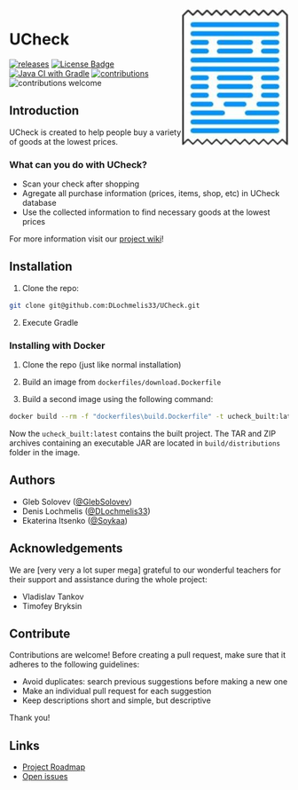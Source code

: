 <img src="logo.png" align="right" />

# UCheck
<!-- Badges -->
[![releases](https://img.shields.io/github/v/release/DLochmelis33/UCheck.svg)](https://github.com/DLochmelis33/UCheck/blob/master/CHANGELOG.md)
[![License Badge][license-badge]][license]
[![Java CI with Gradle](https://img.shields.io/github/workflow/status/DLochmelis33/UCheck/Java%20CI%20with%20Gradle)](https://github.com/DLochmelis33/UCheck/actions/workflows/on_push.yml)
[![contributions](https://img.shields.io/github/contributors/DLochmelis33/UCheck)](https://github.com/DLochmelis33/UCheck/graphs/contributors)
![contributions welcome](https://img.shields.io/badge/contributions-welcome-brightgreen.svg?style=flat)
## Introduction
UCheck is created to help people buy a variety of goods at the lowest prices. 

### What can you do with UCheck?
* Scan your check after shopping
* Agregate all purchase information (prices, items, shop, etc) in UCheck database
* Use the collected information to find necessary goods at the lowest prices

For more information visit our [project wiki](https://github.com/DLochmelis33/UCheck/wiki)!

## Installation

1. Clone the repo: 
```bash
git clone git@github.com:DLochmelis33/UCheck.git
```

2. Execute Gradle

### Installing with Docker

1. Clone the repo (just like normal installation)

2. Build an image from `dockerfiles/download.Dockerfile`

3. Build a second image using the following command:
```bash
docker build --rm -f "dockerfiles\build.Dockerfile" -t ucheck_built:latest "dockerfiles"
```
Now the `ucheck_built:latest` contains the built project. 
The TAR and ZIP archives containing an executable JAR are located in `build/distributions` folder in the image.

## Authors
- Gleb Solovev ([@GlebSolovev](https://github.com/GlebSolovev))
- Denis Lochmelis ([@DLochmelis33](https://github.com/DLochmelis33))
- Ekaterina Itsenko ([@Soykaa](https://github.com/Soykaa))

## Acknowledgements
We are [very very a lot super mega] grateful to our wonderful teachers for their support and assistance during the whole project:
- Vladislav Tankov
- Timofey Bryksin

## Contribute
Contributions are welcome! Before creating a pull request, make sure that it adheres to the following guidelines:

- Avoid duplicates: search previous suggestions before making a new one
- Make an individual pull request for each suggestion
- Keep descriptions short and simple, but descriptive

Thank you!
## Links
* [Project Roadmap](https://github.com/DLochmelis33/UCheck/projects/1)
* [Open issues](https://github.com/DLochmelis33/UCheck/issues)

[license]: ./LICENSE.txt
[license-badge]: https://badgen.net/badge/license/GNU%20Affero%20General%20Public%20License%20v3.0
